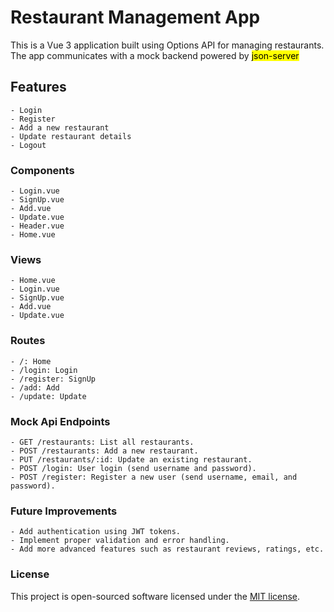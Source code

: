 # Restaurant Management App

This is a Vue 3 application built using Options API for managing restaurants. The app communicates with a mock backend powered by <mark>json-server</mark>

## Features

    - Login
    - Register
    - Add a new restaurant
    - Update restaurant details
    - Logout


### Components

    - Login.vue
    - SignUp.vue
    - Add.vue
    - Update.vue
    - Header.vue
    - Home.vue
    
### Views

    - Home.vue
    - Login.vue
    - SignUp.vue
    - Add.vue
    - Update.vue

### Routes

    - /: Home
    - /login: Login
    - /register: SignUp
    - /add: Add
    - /update: Update

### Mock Api Endpoints

    - GET /restaurants: List all restaurants.
    - POST /restaurants: Add a new restaurant.
    - PUT /restaurants/:id: Update an existing restaurant.
    - POST /login: User login (send username and password).
    - POST /register: Register a new user (send username, email, and password).

### Future Improvements

    - Add authentication using JWT tokens.
    - Implement proper validation and error handling.
    - Add more advanced features such as restaurant reviews, ratings, etc.

### License

This project is open-sourced software licensed under the [MIT license](https://opensource.org/licenses/MIT).

